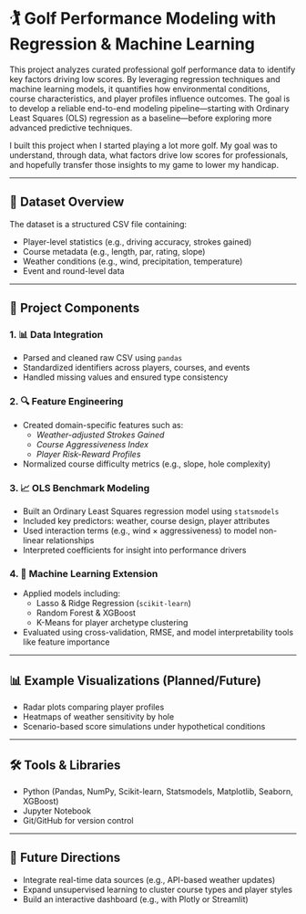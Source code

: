 # 🏌️ Golf Performance Modeling with Regression & Machine Learning

This project analyzes curated professional golf performance data to identify key factors driving low scores. By leveraging regression techniques and machine learning models, it quantifies how environmental conditions, course characteristics, and player profiles influence outcomes. The goal is to develop a reliable end-to-end modeling pipeline—starting with Ordinary Least Squares (OLS) regression as a baseline—before exploring more advanced predictive techniques.

I built this project when I started playing a lot more golf. My goal was to understand, through data, what factors drive low scores for professionals, and hopefully transfer those insights to my game to lower my handicap.

---

## 📁 Dataset Overview

The dataset is a structured CSV file containing:

- Player-level statistics (e.g., driving accuracy, strokes gained)
- Course metadata (e.g., length, par, rating, slope)
- Weather conditions (e.g., wind, precipitation, temperature)
- Event and round-level data

---

## 🧩 Project Components

### 1. 📊 Data Integration
- Parsed and cleaned raw CSV using `pandas`
- Standardized identifiers across players, courses, and events
- Handled missing values and ensured type consistency

### 2. 🔍 Feature Engineering
- Created domain-specific features such as:
  - *Weather-adjusted Strokes Gained*
  - *Course Aggressiveness Index*
  - *Player Risk-Reward Profiles*
- Normalized course difficulty metrics (e.g., slope, hole complexity)

### 3. 📈 OLS Benchmark Modeling
- Built an Ordinary Least Squares regression model using `statsmodels`
- Included key predictors: weather, course design, player attributes
- Used interaction terms (e.g., wind × aggressiveness) to model non-linear relationships
- Interpreted coefficients for insight into performance drivers

### 4. 🤖 Machine Learning Extension
- Applied models including:
  - Lasso & Ridge Regression (`scikit-learn`)
  - Random Forest & XGBoost
  - K-Means for player archetype clustering
- Evaluated using cross-validation, RMSE, and model interpretability tools like feature importance

---

## 📊 Example Visualizations (Planned/Future)
- Radar plots comparing player profiles
- Heatmaps of weather sensitivity by hole
- Scenario-based score simulations under hypothetical conditions

---

## 🛠️ Tools & Libraries
- Python (Pandas, NumPy, Scikit-learn, Statsmodels, Matplotlib, Seaborn, XGBoost)
- Jupyter Notebook
- Git/GitHub for version control

---

## 📌 Future Directions
- Integrate real-time data sources (e.g., API-based weather updates)
- Expand unsupervised learning to cluster course types and player styles
- Build an interactive dashboard (e.g., with Plotly or Streamlit)
